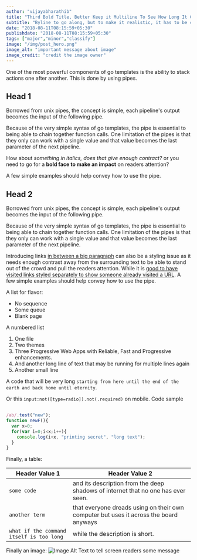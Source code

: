 ```yaml
---
author: "vijayabharathib"
title: "Third Bold Title, Better Keep it Multiline To See How Long It Can Handle"
subtitle: "Byline to go along, but to make it realistic, it has to be close to 200 characters so that it fills up the space given by framework and still works well within the UI"
date: "2018-08-11T08:15:59+05:30"
publishdate: "2018-08-11T08:15:59+05:30"
tags: ["major","minor","classify"]
image: "/img/post_hero.png"
image_alt: "important message about image"
image_credit: "credit the image owner"
---
```



One of the most powerful components of go templates is the ability to stack actions one after another. This is done by using pipes. 


## Head 1
Borrowed from unix pipes, the concept is simple, each pipeline's output becomes the input of the following pipe.

Because of the very simple syntax of go templates, the pipe is essential to being able to chain together function calls. One limitation of the pipes is that they only can work with a single value and that value becomes the last parameter of the next pipeline.

How about *something in italics, does that give enough contract?* or you need to go for a **bold face to make an impact** on readers attention? 

A few simple examples should help convey how to use the pipe.

## Head 2
Borrowed from unix pipes, the concept is simple, each pipeline's output becomes the input of the following pipe.

Because of the very simple syntax of go templates, the pipe is essential to being able to chain together function calls. One limitation of the pipes is that they only can work with a single value and that value becomes the last parameter of the next pipeline.

Introducing links [in between a big paragraph](/may/ "Added title for interesting leads") can also be a styling issue as it needs enough contrast away from the surrounding text to be able to stand out of the crowd and pull the readers attention. While it is [good to have visited links styled separately to show someone already visited a URL](/may "not mandatory though"). 
A few simple examples should help convey how to use the pipe.

A list for flavor:

* No sequence 
* Some queue
* Blank page

A numbered list

1. One file
2. Two themes
3. Three Progressive Web Apps with Reliable, Fast and Progressive enhancements.
4. And another long line of text that may be running for multiple lines again
5. Another small line

A code that will be very long `starting from here until the end of the earth and back home until eternity`. 

Or this `input:not([type=radio]).not(.required)` on mobile.
Code sample
```js
 
/ab/.test("new");
function newF(){
  var x=0;
  for(var i=0;i<x;i++){
    console.log(i+x, "printing secret", "long text");
  }
}
```

Finally, a table:

Header Value 1 | Header Value 2
-----|-----
`some code` | and its description from the deep shadows of internet that no one has ever seen.
`another term` | that everyone dreads using on their own computer but uses it across the board anyways
`what if the command itself is too long` | while the description is short.

Finally an image:
![Image Alt Text to tell screen readers some message]( /img/post_hero.png)
